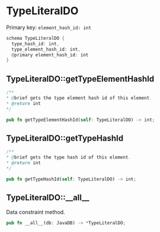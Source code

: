 # TypeLiteralDO

Primary key: `element_hash_id: int`

```rust
schema TypeLiteralDO {
  type_hash_id: int,
  type_element_hash_id: int,
  @primary element_hash_id: int
}
```
## TypeLiteralDO::getTypeElementHashId

```java
/**
* @brief gets the type element hash id of this element.
* @return int
*/
```
```rust
pub fn getTypeElementHashId(self: TypeLiteralDO) -> int;
```
## TypeLiteralDO::getTypeHashId

```java
/**
* @brief gets the type hash id of this element.
* @return int
*/
```
```rust
pub fn getTypeHashId(self: TypeLiteralDO) -> int;
```
## TypeLiteralDO::\_\_all\_\_

Data constraint method.

```rust
pub fn __all__(db: JavaDB) -> *TypeLiteralDO;
```
